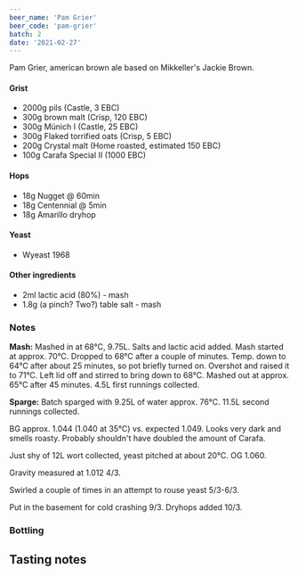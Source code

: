 ```yaml
---
beer_name: 'Pam Grier'
beer_code: 'pam-grier'
batch: 2
date: '2021-02-27'
---
```


Pam Grier, american brown ale based on Mikkeller's Jackie Brown.

#### Grist
- 2000g pils (Castle, 3 EBC)
- 300g brown malt (Crisp, 120 EBC)
- 300g Münich I (Castle, 25 EBC)
- 300g Flaked torrified oats (Crisp, 5 EBC)
- 200g Crystal malt (Home roasted, estimated 150 EBC)
- 100g Carafa Special II (1000 EBC)

#### Hops
- 18g Nugget @ 60min
- 18g Centennial @ 5min
- 18g Amarillo dryhop

#### Yeast
- Wyeast 1968

#### Other ingredients
- 2ml lactic acid (80%) - mash
- 1.8g (a pinch? Two?) table salt - mash

### Notes
**Mash:** Mashed in at 68°C, 9.75L. Salts and lactic acid added. Mash started at approx. 70°C. Dropped to 68°C after a couple of minutes. Temp. down to 64°C after about 25 minutes, so pot briefly turned on. Overshot and raised it to 71°C. Left lid off and stirred to bring down to 68°C. Mashed out at approx. 65°C after 45 minutes. 4.5L first runnings collected.

**Sparge:** Batch sparged with 9.25L of water approx. 76°C. 11.5L second runnings collected.

BG approx. 1.044 (1.040 at 35°C) vs. expected 1.049. Looks very dark and smells roasty. Probably shouldn't have doubled the amount of Carafa.

Just shy of 12L wort collected, yeast pitched at about 20°C. OG 1.060.

Gravity measured at 1.012 4/3.

Swirled a couple of times in an attempt to rouse yeast 5/3-6/3.

Put in the basement for cold crashing 9/3. Dryhops added 10/3.

### Bottling


## Tasting notes

